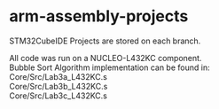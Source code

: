 # arm-assembly-projects
STM32CubeIDE Projects are stored on each branch.

All code was run on a NUCLEO-L432KC component.\
Bubble Sort Algorithm implementation can be found in:\
Core/Src/Lab3a_L432KC.s\
Core/Src/Lab3b_L432KC.s\
Core/Src/Lab3c_L432KC.s

